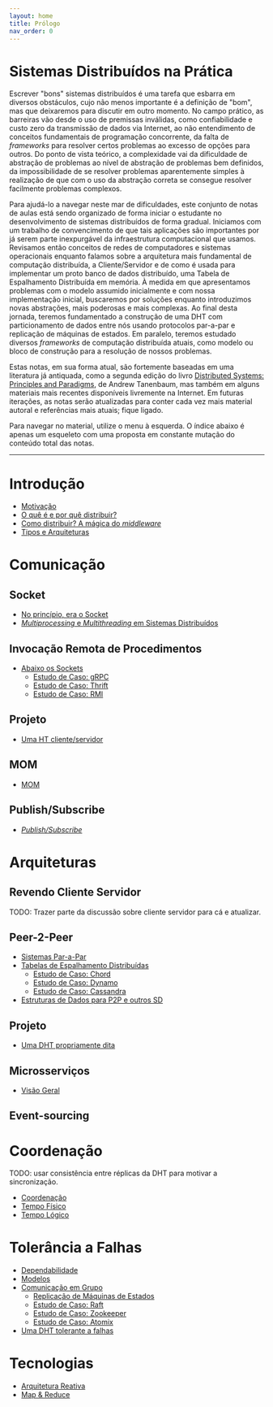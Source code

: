```yaml
---
layout: home
title: Prólogo
nav_order: 0
---
```


Sistemas Distribuídos na Prática
======

Escrever "bons" sistemas distribuídos é uma tarefa que esbarra em diversos obstáculos, cujo não menos importante é a definição de "bom", mas que deixaremos para discutir em outro momento.
No campo prático, as barreiras vão desde o uso de premissas inválidas, como confiabilidade e custo zero da transmissão de dados via Internet, ao não entendimento de conceitos fundamentais de programação concorrente, da falta de *frameworks* para resolver certos problemas ao excesso de opções para outros.
Do ponto de vista teórico, a complexidade vai da dificuldade de abstração de problemas ao nível de abstração de problemas bem definidos, da impossibilidade de se resolver problemas aparentemente simples à realização de que com o uso da abstração correta se consegue resolver facilmente problemas complexos.

Para ajudá-lo a navegar neste mar de dificuldades, este conjunto de notas de aulas está sendo organizado de forma iniciar o estudante no desenvolvimento de sistemas distribuídos de forma gradual. 
Iniciamos com um trabalho de convencimento de que tais aplicações são importantes por já serem parte inexpurgável da infraestrutura computacional que usamos.
Revisamos então conceitos de redes de computadores e sistemas operacionais enquanto falamos sobre a arquitetura mais fundamental de computação distribuída, a Cliente/Servidor e de como é usada para implementar um proto banco de dados distribuído, uma Tabela de Espalhamento Distribuída em memória.
À medida em que apresentamos problemas com o modelo assumido inicialmente e com nossa implementação inicial, buscaremos por soluções enquanto introduzimos novas abstrações, mais poderosas e mais complexas.
Ao final desta jornada, teremos fundamentado a construção de uma DHT com particionamento de dados entre nós usando protocolos par-a-par e replicação de máquinas de estados.
Em paralelo, teremos estudado diversos *frameworks* de computação distribuída atuais, como modelo ou bloco de construção para a resolução de nossos problemas.

Estas notas, em sua forma atual, são fortemente baseadas em uma literatura já antiquada, como a segunda edição do livro [Distributed Systems: Principles and Paradigms](https://www.amazon.com.br/Distributed-Systems-Principles-Andrew-Tanenbaum/dp/153028175X), de Andrew Tanenbaum, mas também em alguns materiais mais recentes disponíveis livremente na Internet.
Em futuras iterações, as notas serão atualizadas para conter cada vez mais material autoral e referências mais atuais; fique ligado.

Para navegar no material, utilize o menu à esquerda. 
O índice abaixo é apenas um esqueleto com uma proposta em constante mutação do conteúdo total das notas.


----------

# Introdução
* [Motivação](./notes/intro/1_porque.md)
* [O quê é e por quê distribuir?](./notes/intro/2_oque.md)
* [Como distribuir? A mágica do *middleware*](./notes/intro/3_como.md)
* [Tipos e Arquiteturas](./notes/intro/4_tipos.md)


# Comunicação

## Socket
* [No princípio, era o Socket](./notes/basics/1_socket.md)
* [*Multiprocessing* e *Multithreading* em Sistemas Distribuídos](./notes/basics/2_multiprogramming.md)

## Invocação Remota de Procedimentos
* [Abaixo os Sockets](./notes/basics/3_rpc.md)
  * [Estudo de Caso: gRPC](./notes/basics/3_1_grpc.md)
  * [Estudo de Caso: Thrift](./notes/basics/3_2_thrift.md)
  * [Estudo de Caso: RMI](./TODO.md)

## Projeto
* [Uma HT cliente/servidor](./notes/projeto/projeto.md)


## MOM
* [MOM](./TODO.md)

## Publish/Subscribe
* [*Publish/Subscribe*](./TODO.md)


# Arquiteturas

## Revendo Cliente Servidor

TODO: Trazer parte da discussão sobre cliente servidor para cá e atualizar.

## Peer-2-Peer

* [Sistemas Par-a-Par](./notes/0_intro.md)
* [Tabelas de Espalhamento Distribuídas](./notes/p2p/1_dht.md)
  * [Estudo de Caso: Chord](./notes/p2p/1_1_chord.md)
  * [Estudo de Caso: Dynamo](./notes/p2p/1_2_dynamo.md)
  * [Estudo de Caso: Cassandra](./notes/p2p/1_1_cassandra.md)
* [Estruturas de Dados para P2P e outros SD](./p2p/2_ed_sd.md)

## Projeto
* [Uma DHT propriamente dita](./projeto/p2p.md)

## Microsserviços
* [Visão Geral](./notes/microservices/0_intro.md)

## Event-sourcing




# Coordenação
TODO: usar consistência entre réplicas da DHT para motivar a sincronização.

* [Coordenação](./coordenacao/coordenacao.md)
* [Tempo Físico](./tempo/fisico.md)
* [Tempo Lógico](./tempo/logico.md)



# Tolerância a Falhas

* [Dependabilidade](./ft/dependabilidade.md)
* [Modelos](./ft/modelos.md)
* [Comunicação em Grupo](./ft/comunicao_grupo.md)
  * [Replicação de Máquinas de Estados](./ft/smr.md)
  * [Estudo de Caso: Raft](./fr/raft.md)
  * [Estudo de Caso: Zookeeper](./ft/zookeeper.md)
  * [Estudo de Caso: Atomix](./ft/atomix.md)
* [Uma DHT tolerante a falhas ](./projeto/replicated.md)


# Tecnologias

* [Arquitetura Reativa](./reactive.md)
* [Map & Reduce](./mapreduce.md)
